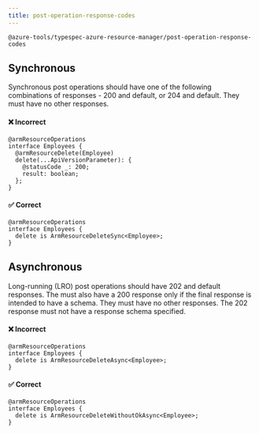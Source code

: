 ```yaml
---
title: post-operation-response-codes
---
```


```text title=- Full name-
@azure-tools/typespec-azure-resource-manager/post-operation-response-codes
```

## Synchronous

Synchronous post operations should have one of the following combinations of responses - 200 and default, or 204 and default. They must have no other responses.

#### ❌ Incorrect

```tsp
@armResourceOperations
interface Employees {
  @armResourceDelete(Employee)
  delete(...ApiVersionParameter): {
    @statusCode _: 200;
    result: boolean;
  };
}
```

#### ✅ Correct

```tsp
@armResourceOperations
interface Employees {
  delete is ArmResourceDeleteSync<Employee>;
}
```

## Asynchronous

Long-running (LRO) post operations should have 202 and default responses. The must also have a 200 response only if the final response is intended to have a schema. They must have no other responses. The 202 response must not have a response schema specified.

#### ❌ Incorrect

```tsp
@armResourceOperations
interface Employees {
  delete is ArmResourceDeleteAsync<Employee>;
}
```

#### ✅ Correct

```tsp
@armResourceOperations
interface Employees {
  delete is ArmResourceDeleteWithoutOkAsync<Employee>;
}
```
